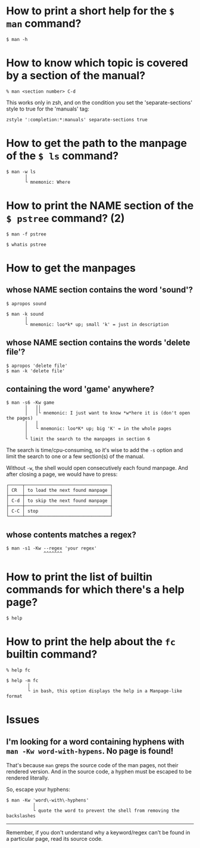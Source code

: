 # How to print a short help for the `$ man` command?

    $ man -h

##
# How to know which topic is covered by a section of the manual?

    % man <section number> C-d

This works  only in zsh,  and on the  condition you set  the 'separate-sections'
style to true for the 'manuals' tag:

    zstyle ':completion:*:manuals' separate-sections true

##
# How to get the path to the manpage of the `$ ls` command?

    $ man -w ls
           │
           └ mnemonic: Where

# How to print the NAME section of the `$ pstree` command?  (2)

    $ man -f pstree

    $ whatis pstree

##
# How to get the manpages
## whose NAME section contains the word 'sound'?

    $ apropos sound

    $ man -k sound
           │
           └ mnemonic: loo*k* up; small 'k' = just in description

## whose NAME section contains the words 'delete file'?

    $ apropos 'delete file'
    $ man -k 'delete file'

## containing the word 'game' anywhere?

    $ man -s6 -Kw game
           │   ││
           │   │└ mnemonic: I just want to know *w*here it is (don't open the pages)
           │   │
           │   └ mnemonic: loo*K* up; big 'K' = in the whole pages
           │
           └ limit the search to the manpages in section 6

The search is time/cpu-consuming, so it's wise  to add the `-s` option and limit
the search to one or a few section(s) of the manual.

Without `-w`, the shell would open consecutively each found manpage.
And after closing a page, we would have to press:

    ┌─────┬────────────────────────────────┐
    │ CR  │ to load the next found manpage │
    ├─────┼────────────────────────────────┤
    │ C-d │ to skip the next found manpage │
    ├─────┼────────────────────────────────┤
    │ C-C │ stop                           │
    └─────┴────────────────────────────────┘

## whose contents matches a regex?

    $ man -s1 -Kw --regex 'your regex'
                  ^^^^^^^

##
# How to print the list of builtin commands for which there's a help page?

    $ help

# How to print the help about the `fc` builtin command?

    % help fc

    $ help -m fc
            │
            └ in bash, this option displays the help in a Manpage-like format

##
# Issues
## I'm looking for a word containing hyphens with `man -Kw word-with-hypens`.  No page is found!

That's because `man` greps the source code of the man pages, not their rendered version.
And in the source code, a hyphen must be escaped to be rendered literally.

So, escape your hyphens:

    $ man -Kw 'word\-with\-hyphens'
              │
              └ quote the word to prevent the shell from removing the backslashes

---

Remember,  if you  don't understand  why  a keyword/regex  can't be  found in  a
particular page, read its source code.

